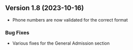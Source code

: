  ## Version 1.8 (2023-10-16)
 - Phone numbers are now validated for the correct format

 ### Bug Fixes
 - Various fixes for the General Admission section

